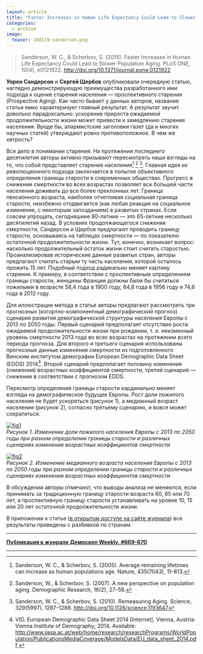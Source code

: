 ```yaml
---
layout: article
title: "Faster Increases in Human Life Expectancy Could Lead to Slower Population Aging"
categories: 
  - archive
image:
  teaser: 160119-sanderson.png
---
```


> Sanderson, W. C., & Scherbov, S. (2015). Faster Increases in Human Life Expectancy Could Lead to Slower Population Aging. PLoS ONE, 10(4), e0121922. http://doi.org/10.1371/journal.pone.0121922

**Уорен Сандерсон** и **Сергей Щербов** опубликовали очередную статью, наглядно демонстрирующую преимущества разработанного ими подхода к оценке старения населения — проспективного старения (Prospective Aging). Как часто бывает у данных авторов, название статьи емко характеризует главный результат. А результат звучит довольно парадоксально: ускорение прироста ожидаемой продолжительности жизни может привести к замедлению старения населения. Вроде бы, алармистские заголовки газет (да и многих научных статей) утверждают ровно противоположное. В чем же хитрость?

Все дело в понимании старения. На протяжении последнего десятилетия авторы активно призывают пересмотреть наши взгляды на то, что собой представляет старение населения[^1] [^2] [^3]. Главная идея их революционного подхода заключается в попытке объективного определения границы старости в современных обществах. Прогресс в снижении смертности во всех возрастах позволяет все большей части населения доживать до все более преклонных лет. Граница пенсионного возраста, наиболее отчетливая социальная граница старости, неизбежно отодвигается (как любая реакция на социальное изменение, с некоторым запозданием) в развитых странах. Если совсем упрощать, сегодняшние 80-летние — это 65-летние несколько десятилетий назад. В условиях продолжающегося снижения смертности, Сандерсон и Щербов предлагают проводить границу старости, основываясь на таблицах смертности — по показателю остаточной продолжительности жизни. Тут, конечно, возникает вопрос: насколько продолжительный остаток жизни стоит считать старостью. Проанализировав исторические данные развитых стран, авторы предлагают считать старым ту часть населения, которой осталось прожить 15 лет. Подобный подход радикально меняет картину старения. К примеру, в соответствии с проспективным определением границы старости, женщины Франции должны были бы считаться пожилыми в возрасте 58,4 года в 1900 году, 64,8 года в 1956 году и 74,6 года в 2012 году.

Для иллюстрации метода в статье авторы предлагают рассмотреть три прогнозных (когортно-компонентный демографический прогноз) сценария развития демографической структуры населения Европы с 2013 по 2050 годы. Первый сценарий предполагает отсутствие роста ожидаемой продолжительности жизни при рождении, т. е. неизменный уровень смертности 2013 года во всех возрастах на протяжении всего периода прогноза. Для второго и третьего сценария использованы прогнозные данные изменения смертности из подготовленного Венским институтом демографии European Demographic Data Sheet (EDDS) 2014[^4]. Второй сценарий предполагает половину изменения (снижения) возрастных коэффициентов смертности, третий сценарий — снижение в соответствии с прогнозом EDDS.

Пересмотр определения границы старости кардинально меняет взгляды на демографическое будущее Европы. Рост доли пожилого населения не будет ускоряться (рисунок 1), а медианный возраст населения (рисунок 2), согласно третьему сценарию, и вовсе может сократиться.

[![fig1][f1]][f1]  
*Рисунок 1. Изменение доли пожилого населения Европы с 2013 по 2050 годы при разном определении границы старости и различных сценариях изменения возрастных коэффициентов смертности*

[![fig2][f2]][f2]  
*Рисунок 2. Изменение медианного возраста населения Европы с 2013 по 2050 годы при разном определении границы старости и различных сценариях изменения возрастных коэффициентов смертности*

В обсуждении авторы отмечают, что выводы анализа не меняются, если принимать за традиционную границу старости возраста 60, 65 или 70 лет, а проспективную границу старости устанавливать на уровне 10, 15 или 20 лет остаточной продолжительности жизни.

В приложении к статье ([в открытом доступе на сайте журнала][sup]) все результаты приведены с разбивкой по странам.

[f1]: /dem-digest/images/2016/669-fig-01.png
[f2]: /dem-digest/images/2016/669-fig-02.png

[sup]: http://journals.plos.org/plosone/article?id=10.1371/journal.pone.0121922#sec005

[^1]: Sanderson, W. C., & Scherbov, S. (2005). Average remaining lifetimes can increase as human populations age. Nature, 435(7043), 11–813.
[^2]: Sanderson, W., & Scherbov, S. (2007). A new perspective on population aging. Demographic Research, 16(2), 27–58.
[^3]: Sanderson, W. C., & Scherbov, S. (2010). Remeasuring Aging. Science, 329(5997), 1287–1288. http://doi.org/10.1126/science.1193647
[^4]: VID. European Demographic Data Sheet 2014 [Internet]. Vienna, Austria: Vienna Institute of Demography; 2014. Available: http://www.iiasa.ac.at/web/home/research/researchPrograms/WorldPopulation/PublicationsMediaCoverage/ModelsData/EU_data_sheet_2014.pdf.

***
**[Публикация в жунрале Демоскоп Weekly, #669-670](http://demoscope.ru/weekly/2016/0669/digest01.php)**  

***